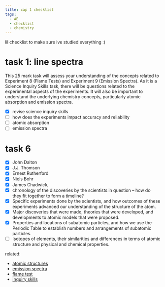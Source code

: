 ```yaml
---
title: cap 1 checklist
tags:
  - AE
  - checklist
  - chemistry
---
```


lil checklist to make sure ive studied everything :)

# task 1: line spectra

This 25 mark task will assess your understanding of the concepts related to Experiment 8 (Flame Tests) and Experiment 9 (Emission Spectra).
As it is a Science Inquiry Skills task, there will be questions related to the experimental aspects of the experiments.
It will also be important to understand the underlying chemistry concepts, particularly atomic absorption and emission spectra.

- [x] revise science inquiry skills
- [ ] how does the experiments impact accuracy and reliability
- [ ] atomic absorption
- [ ] emission spectra

# task 6

- [x] John Dalton
- [x] J.J. Thomson
- [x] Ernest Rutherford
- [x] Niels Bohr
- [x] James Chadwick,
- [x] chronology of the discoveries by the scientists in question – how do they fit together to form a timeline?
- [x] Specific experiments done by the scientists, and how outcomes of these experiments advanced our understanding of the structure of the atom.
- [x] Major discoveries that were made, theories that were developed, and developments to atomic models that were proposed.
- [x] Properties and locations of subatomic particles, and how we use the Periodic Table to establish numbers and arrangements of subatomic particles.
- [ ] Isotopes of elements, their similarities and differences in terms of atomic structure and physical and chemical properties.

related:

- [atomic structures](notes/archive/AEold/chemistry/lessonnotes/ATOMIC-STRUCTURES.md)
- [emission spectra](notes/archive/AEold/chemistry/lessonnotes/EMISSION-SPECTRA.md)
- [flame test](notes/archive/AEold/chemistry/lessonnotes/FLAME-TEST.md)
- [inquiry skills](notes/archive/AEold/chemistry/lessonnotes/INQ-SKILLS.md)
